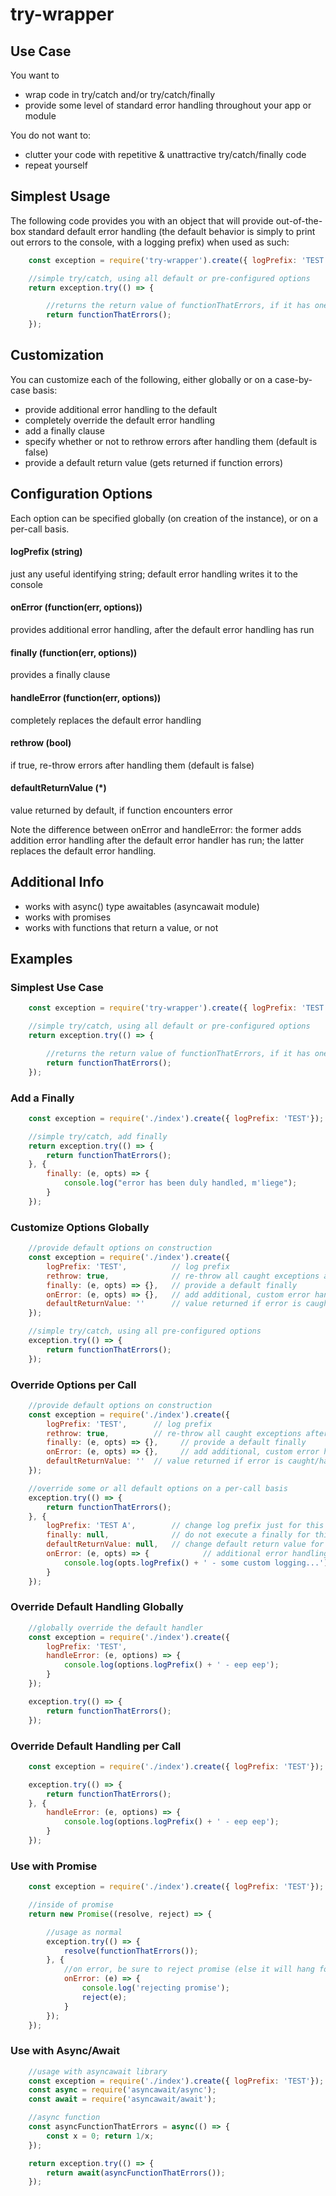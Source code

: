 try-wrapper
===========

Use Case
--------
You want to 
- wrap code in try/catch and/or try/catch/finally
- provide some level of standard error handling throughout your app or module

You do not want to: 
- clutter your code with repetitive & unattractive try/catch/finally code
- repeat yourself 

Simplest Usage
--------------
The following code provides you with an object that will provide out-of-the-box standard default error handling (the default behavior is simply to print out errors to the console, with a logging prefix) when used as such: 

```javascript
    const exception = require('try-wrapper').create({ logPrefix: 'TEST'});

    //simple try/catch, using all default or pre-configured options 
    return exception.try(() => {

        //returns the return value of functionThatErrors, if it has one 
        return functionThatErrors();
    });
```

Customization
-------------
You can customize each of the following, either globally or on a case-by-case basis: 
- provide additional error handling to the default 
- completely override the default error handling
- add a finally clause 
- specify whether or not to rethrow errors after handling them (default is false) 
- provide a default return value (gets returned if function errors)

Configuration Options
---------------------
Each option can be specified globally (on creation of the instance), or on a per-call basis. 

#### logPrefix (string)
just any useful identifying string; default error handling writes it to the console 
#### onError (function(err, options))
provides additional error handling, after the default error handling has run
#### finally (function(err, options))
provides a finally clause
#### handleError (function(err, options))
completely replaces the default error handling 
#### rethrow (bool)
if true, re-throw errors after handling them (default is false)
#### defaultReturnValue (*)
value returned by default, if function encounters error 

Note the difference between onError and handleError: the former adds addition error handling after the default error handler has run; the latter replaces the default error handling. 

Additional Info
---------------
- works with async() type awaitables (asyncawait module) 
- works with promises 
- works with functions that return a value, or not

Examples
--------

### Simplest Use Case
```javascript
    const exception = require('try-wrapper').create({ logPrefix: 'TEST'});

    //simple try/catch, using all default or pre-configured options 
    return exception.try(() => {

        //returns the return value of functionThatErrors, if it has one 
        return functionThatErrors();
    });
```

### Add a Finally
```javascript
    const exception = require('./index').create({ logPrefix: 'TEST'});

    //simple try/catch, add finally 
    return exception.try(() => {
        return functionThatErrors();
    }, { 
        finally: (e, opts) => {
            console.log("error has been duly handled, m'liege"); 
        }
    });
```

### Customize Options Globally
```javascript
    //provide default options on construction
    const exception = require('./index').create({ 
        logPrefix: 'TEST',          // log prefix
        rethrow: true,              // re-throw all caught exceptions after handling
        finally: (e, opts) => {},   // provide a default finally 
        onError: (e, opts) => {},   // add additional, custom error handling (e.g. custom logging) 
        defaultReturnValue: ''      // value returned if error is caught/handled (default is undefined)
    });

    //simple try/catch, using all pre-configured options 
    exception.try(() => {
        return functionThatErrors();
    });
```

### Override Options per Call
```javascript
    //provide default options on construction
    const exception = require('./index').create({ 
        logPrefix: 'TEST',      // log prefix
        rethrow: true,          // re-throw all caught exceptions after handling
        finally: (e, opts) => {},     // provide a default finally 
        onError: (e, opts) => {},     // add additional, custom error handling (e.g. custom logging) 
        defaultReturnValue: ''  // value returned if error is caught/handled (default is undefined)
    });

    //override some or all default options on a per-call basis
    exception.try(() => {
        return functionThatErrors();
    }, {
        logPrefix: 'TEST A',        // change log prefix just for this one call
        finally: null,              // do not execute a finally for this call
        defaultReturnValue: null,   // change default return value for this call
        onError: (e, opts) => {            // additional error handling for this call
            console.log(opts.logPrefix() + ' - some custom logging...');
        }
    });
```

### Override Default Handling Globally
```javascript
    //globally override the default handler 
    const exception = require('./index').create({ 
        logPrefix: 'TEST',
        handleError: (e, options) => {
            console.log(options.logPrefix() + ' - eep eep'); 
        }
    });

    exception.try(() => {
        return functionThatErrors();
    });
```

### Override Default Handling per Call
```javascript
    const exception = require('./index').create({ logPrefix: 'TEST'});

    exception.try(() => {
        return functionThatErrors();
    }, {
        handleError: (e, options) => {
            console.log(options.logPrefix() + ' - eep eep'); 
        }
    });
```

### Use with Promise
```javascript
    const exception = require('./index').create({ logPrefix: 'TEST'});

    //inside of promise 
    return new Promise((resolve, reject) => {

        //usage as normal 
        exception.try(() => {   
            resolve(functionThatErrors());
        }, {
            //on error, be sure to reject promise (else it will hang forever) 
            onError: (e) => {
                console.log('rejecting promise'); 
                reject(e); 
            }
        });
    }); 
```

### Use with Async/Await
```javascript
    //usage with asyncawait library 
    const exception = require('./index').create({ logPrefix: 'TEST'});
    const async = require('asyncawait/async');
    const await = require('asyncawait/await');

    //async function 
    const asyncFunctionThatErrors = async(() => {
        const x = 0; return 1/x; 
    }); 

    return exception.try(() => {
        return await(asyncFunctionThatErrors()); 
    });
```